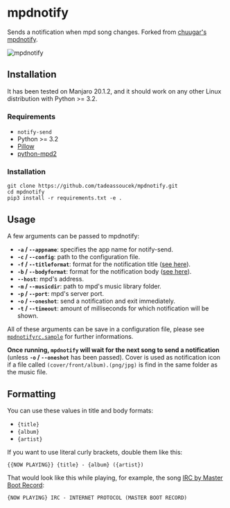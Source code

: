# mpdnotify

Sends a notification when mpd song changes. Forked from [chuugar's mpdnotify](https://github.com/chuugar/mpdnotify).

![mpdnotify](https://raw.githubusercontent.com/tadeassoucek/mpdnotify/master/screenshot.png)

## Installation

It has been tested on Manjaro 20.1.2, and it should work on any other Linux distribution with Python >= 3.2.

### Requirements

* `notify-send`
* Python >= 3.2
* [Pillow](https://github.com/python-pillow/Pillow)
* [python-mpd2](https://github.com/Mic92/python-mpd2)

### Installation

~~~
git clone https://github.com/tadeassoucek/mpdnotify.git
cd mpdnotify
pip3 install -r requirements.txt -e .
~~~

## Usage

A few arguments can be passed to mpdnotify:

* **`-a` / `--appname`**: specifies the app name for notify-send.
* **`-c` / `--config`**: path to the configuration file.
* **`-f` / `--titleformat`**: format for the notification title ([see here](#formatting)).
* **`-b` / `--bodyformat`**: format for the notification body ([see here](#formatting)).
* **`--host`**: mpd's address.
* **`-m` / `--musicdir`**: path to mpd's music library folder.
* **`-p` / `--port`**: mpd's server port.
* **`-o` / `--oneshot`**: send a notification and exit immediately.
* **`-t` / `--timeout`**: amount of milliseconds for which notification will be shown.

All of these arguments can be save in a configuration file, please see [`mpdnotifyrc.sample`](https://github.com/tadeassoucek/mpdnotify/blob/master/mpdnotifyrc.sample) for further informations.

**Once running, `mpdnotify` will wait for the next song to send a notification** (unless **`-o` / `--oneshot`** has been passed).
Cover is used as notification icon if a file called `(cover/front/album).(png/jpg)` is find in the same folder as the music file.

## Formatting

You can use these values in title and body formats:

* `{title}`
* `{album}`
* `{artist}`

If you want to use literal curly brackets, double them like this:

    {{NOW PLAYING}} {title} - {album} ({artist})

That would look like this while playing, for example, the song [IRC by Master Boot Record](https://masterbootrecord.bandcamp.com/track/irc):

    {NOW PLAYING} IRC - INTERNET PROTOCOL (MASTER BOOT RECORD)
